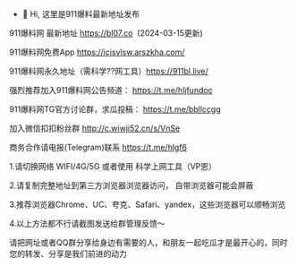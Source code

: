 - 👋 Hi, 这里是911爆料最新地址发布

911爆料网 最新地址 https://bl07.co  (2024-03-15更新)

911爆料网免费App https://icjsvlsw.arszkha.com/

911爆料网永久地址（需科学??网工具）https://911bl.live/

强烈推荐加入911爆料网公告频道： https://t.me/hljfundoc

911爆料网TG官方讨论群，求瓜投稿： https://t.me/bbllccgg

加入微信扣扣粉丝群 http://c.wiwji52.cn/s/VnSe

商务合作请电报(Telegram)联系 https://t.me/hlgf6

1.请切换网络 WIFI/4G/5G 或者使用 科学上网工具（VP恩）

2.请复制完整地址到第三方浏览器浏览器访问， 自带浏览器可能会屏蔽

3.推荐浏览器Chrome、UC、夸克、Safari、yandex，这些浏览器可以顺畅浏览

4.以上方法都不行请截图发送给群管理反馈～

请把网址或者QQ群分享给身边有需要的人，和朋友一起吃瓜才是最开心的，同时您的转发、分享是我们前进的动力
